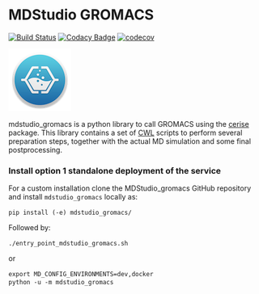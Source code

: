 # MDStudio GROMACS

[![Build Status](https://travis-ci.com/MD-Studio/MDStudio_gromacs.svg?branch=master)](https://travis-ci.com/MD-Studio/MDStudio_gromacs)
[![Codacy Badge](https://api.codacy.com/project/badge/Grade/697c033fd7674ecea28c089150a25dfa)](https://www.codacy.com/app/marcvdijk/MDStudio_gromacs?utm_source=github.com&amp;utm_medium=referral&amp;utm_content=MD-Studio/MDStudio_gromacs&amp;utm_campaign=Badge_Grade)
[![codecov](https://codecov.io/gh/MD-Studio/MDStudio_gromacs/branch/master/graph/badge.svg)](https://codecov.io/gh/MD-Studio/MDStudio_gromacs)

![Configuration settings](mdstudio-logo.png)

mdstudio_gromacs is a python library to call GROMACS using the [cerise](https://github.com/MD-Studio/cerise) package.
This library contains a set of [CWL](https://www.commonwl.org/) scripts to perform several preparation steps, together
with the actual MD simulation and some final postprocessing.

### Install option 1 standalone deployment of the service
For a custom installation clone the MDStudio_gromacs GitHub repository and install `mdstudio_gromacs` locally as:

    pip install (-e) mdstudio_gromacs/

Followed by:

    ./entry_point_mdstudio_gromacs.sh
    
or

    export MD_CONFIG_ENVIRONMENTS=dev,docker
    python -u -m mdstudio_gromacs